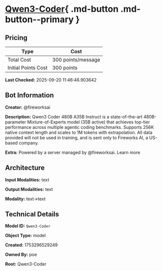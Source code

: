 # [Qwen3-Coder](https://poe.com/Qwen3-Coder){ .md-button .md-button--primary }

## Pricing

| Type | Cost |
|------|------|
| Total Cost | 300 points/message |
| Initial Points Cost | 300 points |

**Last Checked:** 2025-09-20 11:46:46.903642


## Bot Information

**Creator:** @fireworksai

**Description:** Qwen3 Coder 480B A35B Instruct is a state-of-the-art 480B-parameter Mixture-of-Experts model (35B active) that achieves top-tier performance across multiple agentic coding benchmarks. Supports 256K native context length and scales to 1M tokens with extrapolation. All data provided will not be used in training, and is sent only to Fireworks AI, a US-based company.

**Extra:** Powered by a server managed by @fireworksai. Learn more


## Architecture

**Input Modalities:** text

**Output Modalities:** text

**Modality:** text->text


## Technical Details

**Model ID:** `Qwen3-Coder`

**Object Type:** model

**Created:** 1753296529249

**Owned By:** poe

**Root:** Qwen3-Coder
